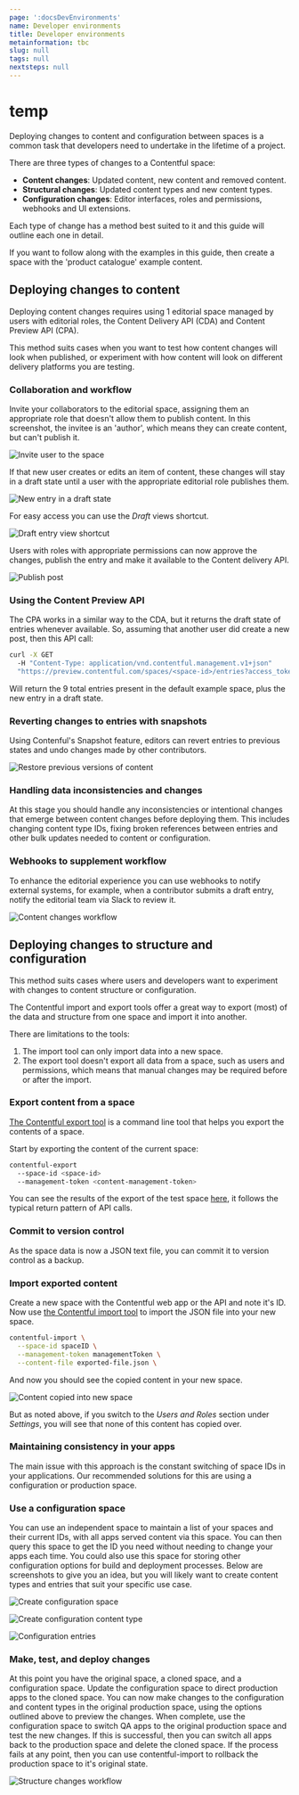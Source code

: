 ```yaml
---
page: ':docsDevEnvironments'
name: Developer environments
title: Developer environments
metainformation: tbc
slug: null
tags: null
nextsteps: null
---
```


# temp

Deploying changes to content and configuration between spaces is a common task that developers need to undertake in the lifetime of a project.

There are three types of changes to a Contentful space:

- **Content changes**: Updated content, new content and removed content.
- **Structural changes**: Updated content types and new content types.
- **Configuration changes**: Editor interfaces, roles and permissions, webhooks and UI extensions.

Each type of change has a method best suited to it and this guide will outline each one in detail.

If you want to follow along with the examples in this guide, then create a space with the 'product catalogue' example content.

## Deploying changes to content

Deploying content changes requires using 1 editorial space managed by users with editorial roles, the Content Delivery API (CDA) and Content Preview API (CPA).

This method suits cases when you want to test how content changes will look when published, or experiment with how content will look on different delivery platforms you are testing.

### Collaboration and workflow

Invite your collaborators to the editorial space, assigning them an appropriate role that doesn't allow them to publish content. In this screenshot, the invitee is an 'author', which means they can create content, but can't publish it.

![Invite user to the space](https://images.contentful.com/tz3n7fnw4ujc/1kP0hQCIsIA8s822Uks24s/0bbddb6188b25fce1c83e227ce0fd679/invite-user.png)

If that new user creates or edits an item of content, these changes will stay in a draft state until a user with the appropriate editorial role publishes them.

![New entry in a draft state](https://images.contentful.com/tz3n7fnw4ujc/p30nNB86D6AuQaaowO0S/d9ea86c4e5d1768ff31a4fec3a3334c6/entry-status.png)

For easy access you can use the _Draft_ views shortcut.

![Draft entry view shortcut](https://images.contentful.com/tz3n7fnw4ujc/2QeVlra1yEm6sq0wKA0W0o/270132e95e64245e0a8bd396090dff9a/draft-view.png?h=250&)

Users with roles with appropriate permissions can now approve the changes, publish the entry and make it available to the Content delivery API.

![Publish post](https://images.contentful.com/tz3n7fnw4ujc/4gCoyBkCHCEoKkAAQImG4k/b66fc5b398a69c7fe96ede6712645954/publish-post.png)

### Using the Content Preview API

The CPA works in a similar way to the CDA, but it returns the draft state of entries whenever available. So, assuming that another user did create a new post, then this API call:

```bash
curl -X GET
  -H "Content-Type: application/vnd.contentful.management.v1+json"
  "https://preview.contentful.com/spaces/<space-id>/entries?access_token=<content-delivery-api-key>"
```

Will return the 9 total entries present in the default example space, plus the new entry in a draft state.

### Reverting changes to entries with snapshots

Using Contenful's Snapshot feature, editors can revert entries to previous states and undo changes made by other contributors.

![Restore previous versions of content](https://images.contentful.com/tz3n7fnw4ujc/6bmP4wkKiWG20Csi6wSUI2/6072e5cae095cbd923b9e680315fca14/restore-version.png)

### Handling data inconsistencies and changes

At this stage you should handle any inconsistencies or intentional changes that emerge between content changes before deploying them. This includes changing content type IDs, fixing broken references between entries and other bulk updates needed to content or configuration.

### Webhooks to supplement workflow

To enhance the editorial experience you can use webhooks to notify external systems, for example, when a contributor submits a draft entry, notify the editorial team via Slack to review it.

![Content changes workflow](https://images.contentful.com/tz3n7fnw4ujc/72ZuDPOEY8K4M4o0esM6wS/932f834d6a63189e549979d40fcb4795/entry-gets-published.png)

## Deploying changes to structure and configuration

This method suits cases where users and developers want to experiment with changes to content structure or configuration.

The Contentful import and export tools offer a great way to export (most) of the data and structure from one space and import it into another.

There are limitations to the tools:

1. The import tool can only import data into a new space.
2. The export tool doesn't export all data from a space, such as users and permissions, which means that manual changes may be required before or after the import.

### Export content from a space

[The Contentful export tool](https://github.com/contentful/contentful-export) is a command line tool that helps you export the contents of a space.

Start by exporting the content of the current space:

```bash
contentful-export
  --space-id <space-id>
  --management-token <content-management-token>
```

You can see the results of the export of the test space [here](https://assets.contentful.com/tz3n7fnw4ujc/1a7CT8ita6GS88cMQW8YgY/5f4a8df5f7ed0f702b4f040a788e2d7e/contentful-export-hlvk7oi1onur-1479732074757.json), it follows the typical return pattern of API calls.

### Commit to version control

As the space data is now a JSON text file, you can commit it to version control as a backup.

### Import exported content

Create a new space with the Contentful web app or the API and note it's ID. Now use [the Contentful import tool](https://github.com/contentful/contentful-import) to import the JSON file into your new space.

```bash
contentful-import \
  --space-id spaceID \
  --management-token managementToken \
  --content-file exported-file.json \
```

And now you should see the copied content in your new space.

![Content copied into new space](https://images.contentful.com/tz3n7fnw4ujc/1HeBLVqmqEmiIOgKa288gy/38199abd3ca84d7d6d01d9dd87f2cc20/copied-content.png?h=250&)

But as noted above, if you switch to the _Users and Roles_ section under _Settings_, you will see that none of this content has copied over.

### Maintaining consistency in your apps

The main issue with this approach is the constant switching of space IDs in your applications. Our recommended solutions for this are using a configuration or production space.

### Use a configuration space

You can use an independent space to maintain a list of your spaces and their current IDs, with all apps served content via this space. You can then query this space to get the ID you need without needing to change your apps each time. You could also use this space for storing other configuration options for build and deployment processes. Below are screenshots to give you an idea, but you will likely want to create content types and entries that suit your specific use case.

![Create configuration space](https://images.contentful.com/tz3n7fnw4ujc/3Y0fsl5tmEQOqama8mKUia/a5510cbb549307dacb24ed4319996eb2/create-configuration-space.png)

![Create configuration content type](https://images.contentful.com/tz3n7fnw4ujc/1l5FhnyauMUy8AwoKKEwGc/eeded44ef5e134ba4cd22dbddc2a443e/create-config-content-type.png)

![Configuration entries](https://images.contentful.com/tz3n7fnw4ujc/1fa3cyBeVwYcgKQGK8KQYu/96b3ca52c55cd5d096749c523792e6ef/create-config-content-entry.png)

### Make, test, and deploy changes

At this point you have the original space, a cloned space, and a configuration space. Update the configuration space to direct production apps to the cloned space. You can now make changes to the configuration and content types in the original production space, using the options outlined above to preview the changes. When complete, use the configuration space to switch QA apps to the original production space and test the new changes. If this is successful, then you can switch all apps back to the production space and delete the cloned space. If the process fails at any point, then you can use contentful-import to rollback the production space to it's original state.

![Structure changes workflow](https://images.contentful.com/tz3n7fnw4ujc/7q1j2mVZoA84u206oyGeQI/7cf137484d527df7e8a094ad4af14daa/config-space.png)
